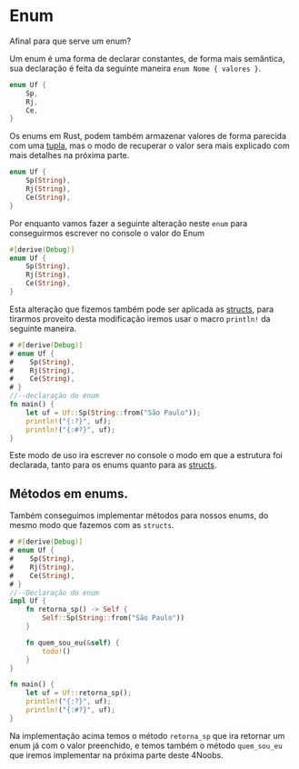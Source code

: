 # Enum

Afinal para que serve um enum?

Um enum é uma forma de declarar constantes, de forma mais semântica, sua declaração é feita da seguinte maneira `enum Nome { valores }`.

```rust
enum Uf {
    Sp,
    Rj,
    Ce,
}
```

Os enums em Rust, podem também armazenar valores de forma parecida com uma [tupla](../intermediary-01/04-tuples.md), mas o modo de recuperar o valor sera mais explicado com mais detalhes na próxima parte.

```rust
enum Uf {
    Sp(String),
    Rj(String),
    Ce(String),
}
```

Por enquanto vamos fazer a seguinte alteração neste `enum` para conseguirmos escrever no console o valor do Enum

```rust
#[derive(Debug)]
enum Uf {
    Sp(String),
    Rj(String),
    Ce(String),
}
```

Esta alteração que fizemos também pode ser aplicada as [structs](./01-structs.md), para tirarmos proveito desta modificação iremos usar o macro `println!` da seguinte maneira.

```rust
# #[derive(Debug)]
# enum Uf {
#    Sp(String),
#    Rj(String),
#    Ce(String),
# }
//--declaração do enum
fn main() {
    let uf = Uf::Sp(String::from("São Paulo"));
    println!("{:?}", uf);
    println!("{:#?}", uf);
}
```

Este modo de uso ira escrever no console o modo em que a estrutura foi declarada, tanto para os enums quanto para as [structs](./01-structs.md).

## Métodos em enums.

Também conseguimos implementar métodos para nossos enums, do mesmo modo que fazemos com as `structs`.

```rust
# #[derive(Debug)]
# enum Uf {
#    Sp(String),
#    Rj(String),
#    Ce(String),
# }
//--Declaração do enum
impl Uf {
    fn retorna_sp() -> Self {
        Self::Sp(String::from("São Paulo"))
    }

    fn quem_sou_eu(&self) {
        todo!()
    }
}

fn main() {
    let uf = Uf::retorna_sp();
    println!("{:?}", uf);
    println!("{:#?}", uf);
}
```

Na implementação acima temos o método `retorna_sp` que ira retornar um enum já com o valor preenchido, e temos também o método `quem_sou_eu` que iremos implementar na próxima parte deste 4Noobs.
